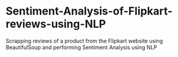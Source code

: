 # Sentiment-Analysis-of-Flipkart-reviews-using-NLP
Scrapping reviews of a product from the Flipkart website using BeautifulSoup and performing Sentiment Analysis using NLP
